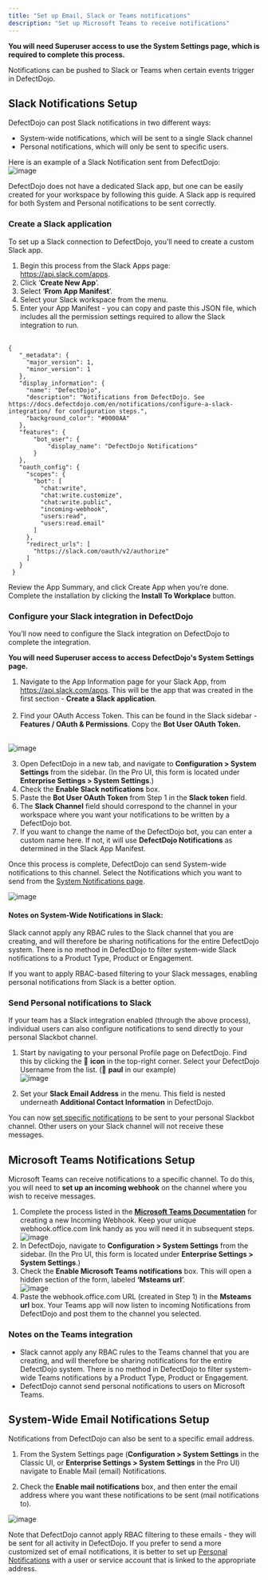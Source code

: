 ```yaml
---
title: "Set up Email, Slack or Teams notifications"
description: "Set up Microsoft Teams to receive notifications"
---
```


**You will need Superuser access to use the System Settings page, which is required to complete this process.**

Notifications can be pushed to Slack or Teams when certain events trigger in DefectDojo.

## Slack Notifications Setup

DefectDojo can post Slack notifications in two different ways: 

* System\-wide notifications, which will be sent to a single Slack channel
* Personal notifications, which will only be sent to specific users.

Here is an example of a Slack Notification sent from DefectDojo:  
​
![image](images/Configure_a_Slack_Integration.png)

DefectDojo does not have a dedicated Slack app, but one can be easily created for your workspace by following this guide. A Slack app is required for both System and Personal notifications to be sent correctly.

### Create a Slack application

To set up a Slack connection to DefectDojo, you’ll need to create a custom Slack app.

1. Begin this process from the Slack Apps page: <https://api.slack.com/apps>.
2. Click ‘**Create New App**’.
3. Select ‘**From App Manifest**’.
4. Select your Slack workspace from the menu.
5. Enter your App Manifest \- you can copy and paste this JSON file, which includes all the permission settings required to allow the Slack integration to run.  
​
```
{  
   "_metadata": {  
     "major_version": 1,  
     "minor_version": 1  
   },  
   "display_information": {  
     "name": "DefectDojo",  
     "description": "Notifications from DefectDojo. See https://docs.defectdojo.com/en/notifications/configure-a-slack-integration/ for configuration steps.",  
     "background_color": "#0000AA"  
   },  
   "features": {  
       "bot_user": {  
           "display_name": "DefectDojo Notifications"  
       }  
   },  
   "oauth_config": {  
     "scopes": {  
       "bot": [  
         "chat:write",  
         "chat:write.customize",  
         "chat:write.public",  
         "incoming-webhook",  
         "users:read",  
         "users:read.email"  
       ]  
     },  
     "redirect_urls": [  
       "https://slack.com/oauth/v2/authorize"  
     ]  
   }  
 }
```

Review the App Summary, and click Create App when you’re done. Complete the installation by clicking the **Install To Workplace** button.

### Configure your Slack integration in DefectDojo

You’ll now need to configure the Slack integration on DefectDojo to complete the integration.

**You will need Superuser access to access DefectDojo's System Settings page.**

1. Navigate to the App Information page for your Slack App, from <https://api.slack.com/apps>. This will be the app that was created in the first section \- **Create a Slack application**.  
​
2. Find your OAuth Access Token. This can be found in the Slack sidebar \- **Features / OAuth \& Permissions**. Copy the **Bot User OAuth Token.  
​**

![image](images/Configure_a_Slack_Integration_2.png)

3. Open DefectDojo in a new tab, and navigate to **Configuration \> System Settings** from the sidebar. (In the Pro UI, this form is located under **Enterprise Settings > System Settings**.)
4. Check the **Enable Slack notifications** box.
5. Paste the **Bot User OAuth Token** from Step 1 in the **Slack token** field.
6. The **Slack Channel** field should correspond to the channel in your workspace where you want your notifications to be written by a DefectDojo bot.
7. If you want to change the name of the DefectDojo bot, you can enter a custom name here. If not, it will use **DefectDojo Notifications** as determined in the Slack App Manifest.

Once this process is complete, DefectDojo can send System\-wide notifications to this channel. Select the Notifications which you want to send from the [System Notifications page]().

![image](images/Configure_a_Slack_Integration_3.png)

#### Notes on System\-Wide Notifications in Slack:

Slack cannot apply any RBAC rules to the Slack channel that you are creating, and will therefore be sharing notifications for the entire DefectDojo system. There is no method in DefectDojo to filter system\-wide Slack notifications to a Product Type, Product or Engagement.

If you want to apply RBAC\-based filtering to your Slack messages, enabling personal notifications from Slack is a better option.

### Send Personal notifications to Slack

If your team has a Slack integration enabled (through the above process), individual users can also configure notifications to send directly to your personal Slackbot channel.

1. Start by navigating to your personal Profile page on DefectDojo. Find this by clicking the 👤 **icon** in the top\-right corner. Select your DefectDojo Username from the list. (👤 **paul** in our example)  
​
![image](images/Configure_a_Slack_Integration_4.png)

2. Set your **Slack Email Address** in the menu. This field is nested underneath **Additional Contact Information** in DefectDojo.

You can now [set specific notifications](../about_notifications/) to be sent to your personal Slackbot channel. Other users on your Slack channel will not receive these messages.

## Microsoft Teams Notifications Setup

Microsoft Teams can receive notifications to a specific channel. To do this, you will need to **set up an incoming webhook** on the channel where you wish to receive messages.

1. Complete the process listed in the **[Microsoft Teams Documentation](https://learn.microsoft.com/en-us/microsoftteams/platform/webhooks-and-connectors/how-to/add-incoming-webhook?tabs=dotnet)** for creating a new Incoming Webhook. Keep your unique webhook.office.com link handy as you will need it in subsequent steps.  
​
![image](images/Configure_a_Microsoft_Teams_Integration.png)
2. In DefectDojo, navigate to **Configuration \> System Settings** from the sidebar. (In the Pro UI, this form is located under **Enterprise Settings > System Settings**.)
3. Check the **Enable Microsoft Teams notifications** box. This will open a hidden section of the form, labeled **‘Msteams url**’.  
​
![image](images/Configure_a_Microsoft_Teams_Integration_2.png)
4. Paste the webhook.office.com URL (created in Step 1\) in the **Msteams url** box. Your Teams app will now listen to incoming Notifications from DefectDojo and post them to the channel you selected.

### Notes on the Teams integration

* Slack cannot apply any RBAC rules to the Teams channel that you are creating, and will therefore be sharing notifications for the entire DefectDojo system. There is no method in DefectDojo to filter system\-wide Teams notifications by a Product Type, Product or Engagement.
* DefectDojo cannot send personal notifications to users on Microsoft Teams.

## System-Wide Email Notifications Setup

Notifications from DefectDojo can also be sent to a specific email address.

1. From the System Settings page (**Configuration > System Settings** in the Classic UI, or **Enterprise Settings > System Settings** in the Pro UI) navigate to Enable Mail (email) Notifications. 

2. Check the **Enable mail notifications** box, and then enter the email address where you want these notifications to be sent (mail notifications to).

![image](images/notifs_email.png)

Note that DefectDojo cannot apply RBAC filtering to these emails - they will be sent for all activity in DefectDojo.  If you prefer to send a more customized set of email notifications, it is better to set up [Personal Notifications](../configure_personal_notifs) with a user or service account that is linked to the appropriate address.


